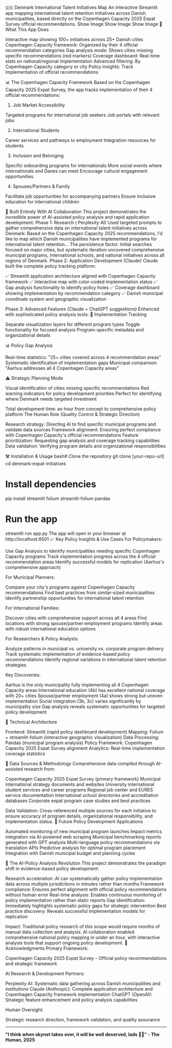 🇩🇰 Denmark International Talent Initiatives Map
An interactive Streamlit app mapping international talent retention initiatives across Danish municipalities, based directly on the Copenhagen Capacity 2025 Expat Survey official recommendations.
Show Image Show Image Show Image
🚀 What This App Does

Interactive map showing 100+ initiatives across 25+ Danish cities
Copenhagen Capacity framework: Organized by their 4 official recommendation categories
Gap analysis mode: Shows cities missing specific recommendations (red markers)
Coverage dashboard: Real-time stats on national/regional implementation
Advanced filtering: By Copenhagen Capacity category or city
Policy insights: Track implementation of official recommendations

📊 The Copenhagen Capacity Framework
Based on the Copenhagen Capacity 2025 Expat Survey, the app tracks implementation of their 4 official recommendations:
1. Job Market Accessibility

Targeted programs for international job seekers
Job portals with relevant jobs

2. International Students

Career services and pathways to employment
Integration resources for students

3. Inclusion and Belonging

Specific onboarding programs for internationals
More social events where internationals and Danes can meet
Encourage cultural engagement opportunities

4. Spouses/Partners & Family

Facilitate job opportunities for accompanying partners
Ensure inclusive education for international children

🤖 Built Entirely With AI Collaboration
This project demonstrates the incredible power of AI-assisted policy analysis and rapid application development:
Phase 1: Research ( Perplexity AI)
Used targeted prompts to gather comprehensive data on international talent initiatives across Denmark:
Based on the Copenhagen Capacity 2025 recommendations, I'd like to map which 
Danish municipalities have implemented programs for international talent retention...
The persistence factor: Initial searches focused on major cities, but systematic iteration uncovered comprehensive municipal programs, international schools, and national initiatives across all regions of Denmark.
Phase 2: Application Development (Claude)
Claude built the complete policy tracking platform:

✅ Streamlit application architecture aligned with Copenhagen Capacity framework
✅ Interactive map with color-coded implementation status
✅ Gap analysis functionality to identify policy holes
✅ Coverage dashboard showing implementation by recommendation category
✅ Danish municipal coordinate system and geographic visualization

Phase 3: Advanced Features (Claude + ChatGPT suggestions)
Enhanced with sophisticated policy analysis tools:
🔧 Implementation Tracking

Separate visualization layers for different program types
Toggle functionality for focused analysis
Program-specific metadata and organizational details

📊 Policy Gap Analysis

Real-time statistics: "25+ cities covered across 4 recommendation areas"
Systematic identification of implementation gaps
Municipal comparison: "Aarhus addresses all 4 Copenhagen Capacity areas"

⚠️ Strategic Planning Mode

Visual identification of cities missing specific recommendations
Red warning indicators for policy development priorities
Perfect for identifying where Denmark needs targeted investment

Total development time: an hour from concept to comprehensive policy platform
The Human Role (Quality Control & Strategic Direction)

Research strategy: Directing AI to find specific municipal programs and validate data sources
Framework alignment: Ensuring perfect compliance with Copenhagen Capacity's official recommendations
Feature prioritization: Requesting gap analysis and coverage tracking capabilities
Data validation: Verifying program details and organizational responsibilities

🛠️ Installation & Usage
bash# Clone the repository
git clone [your-repo-url]
cd denmark-expat-initiatives

# Install dependencies
pip install streamlit folium streamlit-folium pandas

# Run the app
streamlit run app.py
The app will open in your browser at http://localhost:8501
📈 Key Policy Insights & Use Cases
For Policymakers:

Use Gap Analysis to identify municipalities needing specific Copenhagen Capacity programs
Track implementation progress across the 4 official recommendation areas
Identify successful models for replication (Aarhus's comprehensive approach)

For Municipal Planners:

Compare your city's programs against Copenhagen Capacity recommendations
Find best practices from similar-sized municipalities
Identify partnership opportunities for international talent retention

For International Families:

Discover cities with comprehensive support across all 4 areas
Find locations with strong spouse/partner employment programs
Identify areas with robust international education options

For Researchers & Policy Analysts:

Analyze patterns in municipal vs. university vs. corporate program delivery
Track systematic implementation of evidence-based policy recommendations
Identify regional variations in international talent retention strategies

Key Discoveries:

Aarhus is the only municipality fully implementing all 4 Copenhagen Capacity areas
International education (4b) has excellent national coverage with 20+ cities
Spouse/partner employment (4a) shows strong but uneven implementation
Social integration (3b, 3c) varies significantly by municipality size
Gap analysis reveals systematic opportunities for targeted policy development

🎯 Technical Architecture

Frontend: Streamlit (rapid policy dashboard development)
Mapping: Folium + streamlit-folium (interactive geographic visualization)
Data Processing: Pandas (municipal program analysis)
Policy Framework: Copenhagen Capacity 2025 Expat Survey alignment
Analytics: Real-time implementation coverage statistics

📝 Data Sources & Methodology
Comprehensive data compiled through AI-assisted research from:

Copenhagen Capacity 2025 Expat Survey (primary framework)
Municipal international strategy documents and websites
University international student services and career programs
Regional job center and EURES service documentation
International school directories and accreditation databases
Corporate expat program case studies and best practices

Data Validation: Cross-referenced multiple sources for each initiative to ensure accuracy of program details, organizational responsibility, and implementation status.
🔮 Future Policy Development Applications

 Automated monitoring of new municipal program launches
 Impact metrics integration via AI-powered web scraping
 Municipal benchmarking reports generated with GPT analysis
 Multi-language policy recommendations via translation APIs
 Predictive analysis for optimal program placement
 Integration with Danish municipal budget and planning cycles

🌟 The AI-Policy Analysis Revolution
This project demonstrates the paradigm shift in evidence-based policy development:

Research acceleration: AI can systematically gather policy implementation data across multiple jurisdictions in minutes rather than months
Framework compliance: Ensures perfect alignment with official policy recommendations without human error
Real-time analysis: Enables continuous monitoring of policy implementation rather than static reports
Gap identification: Immediately highlights systematic policy gaps for strategic intervention
Best practice discovery: Reveals successful implementation models for replication

Impact: Traditional policy research of this scope would require months of manual data collection and analysis. AI collaboration enabled comprehensive national policy mapping in under an hour, with interactive analysis tools that support ongoing policy development.
🙌 Acknowledgments
Primary Framework:

Copenhagen Capacity 2025 Expat Survey - Official policy recommendations and strategic framework

AI Research & Development Partners:

Perplexity AI: Systematic data gathering across Danish municipalities and institutions
Claude (Anthropic): Complete application architecture and Copenhagen Capacity framework implementation
ChatGPT (OpenAI): Strategic feature enhancement and policy analysis capabilities

Human Oversight:

Strategic research direction, framework validation, and quality assurance

---

**"I think when skynet takes over, it will be well deserved, lads 🤖👑" - The Human, 2025**